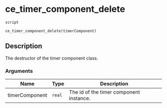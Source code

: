 # ce_timer_component_delete
`script`
```gml
ce_timer_component_delete(timerComponent)
```

## Description
The destructor of the timer component class.

### Arguments
| Name | Type | Description |
| ---- | ---- | ----------- |
| timerComponent | `real` | The id of the timer component instance. |